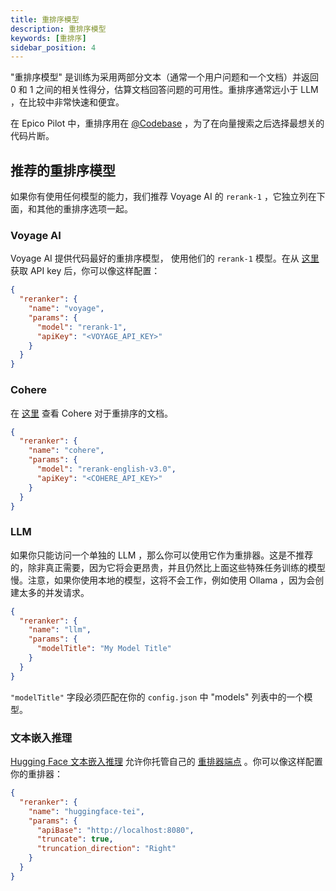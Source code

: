 ```yaml
---
title: 重排序模型
description: 重排序模型
keywords: [重排序]
sidebar_position: 4
---
```


"重排序模型" 是训练为采用两部分文本（通常一个用户问题和一个文档）并返回 0 和 1 之间的相关性得分，估算文档回答问题的可用性。重排序通常远小于 LLM ，在比较中非常快速和便宜。

在 Epico Pilot 中，重排序用在 [@Codebase](../deep-dives/codebase.md) ，为了在向量搜索之后选择最想关的代码片断。

## 推荐的重排序模型

如果你有使用任何模型的能力，我们推荐 Voyage AI 的 `rerank-1` ，它独立列在下面，和其他的重排序选项一起。

### Voyage AI

Voyage AI 提供代码最好的重排序模型， 使用他们的 `rerank-1` 模型。在从 [这里](https://www.voyageai.com/) 获取 API key 后，你可以像这样配置：

```json title="config.json"
{
  "reranker": {
    "name": "voyage",
    "params": {
      "model": "rerank-1",
      "apiKey": "<VOYAGE_API_KEY>"
    }
  }
}
```

### Cohere

在 [这里](https://docs.cohere.com/docs/rerank-2) 查看 Cohere 对于重排序的文档。

```json title="config.json"
{
  "reranker": {
    "name": "cohere",
    "params": {
      "model": "rerank-english-v3.0",
      "apiKey": "<COHERE_API_KEY>"
    }
  }
}
```

### LLM

如果你只能访问一个单独的 LLM ，那么你可以使用它作为重排器。这是不推荐的，除非真正需要，因为它将会更昂贵，并且仍然比上面这些特殊任务训练的模型慢。注意，如果你使用本地的模型，这将不会工作，例如使用 Ollama ，因为会创建太多的并发请求。

```json title="config.json"
{
  "reranker": {
    "name": "llm",
    "params": {
      "modelTitle": "My Model Title"
    }
  }
}
```

`"modelTitle"` 字段必须匹配在你的 `config.json` 中 "models" 列表中的一个模型。

### 文本嵌入推理

[Hugging Face 文本嵌入推理](https://huggingface.co/docs/text-embeddings-inference/en/index) 允许你托管自己的 [重排器端点](https://huggingface.github.io/text-embeddings-inference/#/Text%20Embeddings%20Inference/rerank) 。你可以像这样配置你的重排器：

```json title="config.json"
{
  "reranker": {
    "name": "huggingface-tei",
    "params": {
      "apiBase": "http://localhost:8080",
      "truncate": true,
      "truncation_direction": "Right"
    }
  }
}
```
